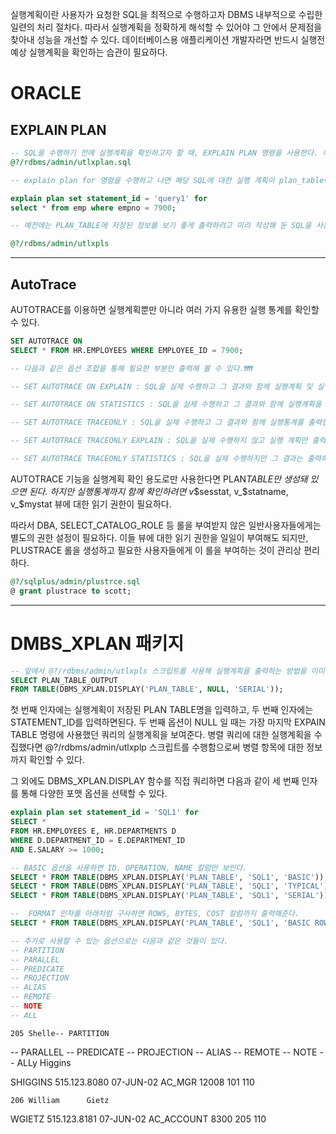 실행계획이란 사용자가 요청한 SQL을 최적으로 수행하고자 DBMS 내부적으로 수립한 일련의 처리 절차다.
따라서 실행계획을 정확하게 해석할 수 있어야 그 안에서 문제점을 찾아내 성능을 개선할 수 있다.
데이터베이스용 애플리케이션 개발자라면 반드시 실행전 예상 실행계획을 확인하는 습관이 필요하다.

# ORACLE

## EXPLAIN PLAN

```sql
-- SQL을 수행하기 전에 실행계획을 확인하고자 할 때, EXPLAIN PLAN 명령을 사용한다. 이 명령을 사용하면 먼저 PLAN_TABLE을 생성해야 하며, 아래 스크립트를 실행한다.
@?/rdbms/admin/utlxplan.sql

-- explain plan for 명령을 수행하고 나면 해당 SQL에 대한 실행 계획이 plan_table에 저장된다.

explain plan set statement_id = 'query1' for
select * from emp where empno = 7900;

-- 예전에는 PLAN_TABLE에 저장된 정보를 보기 좋게 출력하려고 미리 작성해 둔 SQL을 사용했지만 , ORACLE 9I 부터는 아래처럼 ORACLE이 제공해주는 UTLXPLS.SQL 또는 utlxplp.sql 스크립트를 이용하면 편리하다.

@?/rdbms/admin/utlxpls

```

---

## AutoTrace

AUTOTRACE를 이용하면 실행계획뿐만 아니라 여러 가지 유용한 실행 통계를 확인할 수 있다.

```sql
SET AUTOTRACE ON
SELECT * FROM HR.EMPLOYEES WHERE EMPLOYEE_ID = 7900;

-- 다음과 같은 옵션 조합을 통해 필요한 부분만 출력해 볼 수 있다.₩₩

-- SET AUTOTRACE ON EXPLAIN : SQL을 실제 수행하고 그 결과와 함께 실행계획 및 실행통계를 출력한다.

-- SET AUTOTRACE ON STATISTICS : SQL을 실제 수행하고 그 결과와 함께 실행계획을 출력한다.

-- SET AUTOTRACE TRACEONLY : SQL을 실제 수행하고 그 결과와 함께 실행통계를 출력한다.

-- SET AUTOTRACE TRACEONLY EXPLAIN : SQL을 실제 수행하지 않고 실행 계획만 출력한다.

-- SET AUTOTRACE TRACEONLY STATISTICS : SQL을 실제 수행하지만 그 결과는 출력하지 않고 실행 통계만을 출력한다.

```

AUTOTRACE 기능을 실행계획 확인 용도로만 사용한다면 PLAN*TABLE만 생성돼 있으면 된다. 하지만 실행통계까지 함께 확인하려면 v*$sesstat, v_$statname, v\_$mystat 뷰에 대한 읽기 권한이 필요하다.

따라서 DBA, SELECT_CATALOG_ROLE 등 롤을 부여받지 않은 일반사용자들에게는 별도의 권한 설정이 필요하다. 이들 뷰에 대한 읽기 권한을 일일이 부여해도 되지만, PLUSTRACE 롤을 생성하고 필요한 사용자들에게 이 롤을 부여하는 것이 관리상 편리하다.

```sql
@?/sqlplus/admin/plustrce.sql
@ grant plustrace to scott;
```

---

# DMBS_XPLAN 패키지

```sql
-- 앞에서 @?/rdbms/admin/utlxpls 스크립트를 사용해 실행계획을 출력하는 방법을 이미 보았는데, 그 스크립트를 열어보면 내부적으로 DBMS_XPLAN 패키지를 호출하고 있는 것을 볼 수 있다.
SELECT PLAN_TABLE_OUTPUT
FROM TABLE(DBMS_XPLAN.DISPLAY('PLAN_TABLE', NULL, 'SERIAL'));
```

첫 번째 인자에는 실행계획이 저장된 PLAN TABLE명을 입력하고, 두 번째 인자에는 STATEMENT_ID를 입력하면된다.
두 번째 옵션이 NULL 일 때는 가장 마지막 EXPAIN TABLE 명령에 사용했던 쿼리의 실행계획을 보여준다.
병렬 쿼리에 대한 실행계획을 수집했다면 @?/rdbms/admin/utlxplp 스크립트를 수행함으로써 병렬 항목에 대한 정보까지 확인할 수 있다.

그 외에도 DBMS_XPLAN.DISPLAY 함수를 직접 쿼리하면 다음과 같이 세 번째 인자를 통해 다양한 포맷 옵션을 선택할 수 있다.

```SQL
explain plan set statement_id = 'SQL1' for
SELECT *
FROM HR.EMPLOYEES E, HR.DEPARTMENTS D
WHERE D.DEPARTMENT_ID = E.DEPARTMENT_ID
AND E.SALARY >= 1000;

-- BASIC 옵션을 사용하면 ID. OPERATION, NAME 칼럼만 보인다.
SELECT * FROM TABLE(DBMS_XPLAN.DISPLAY('PLAN_TABLE', 'SQL1', 'BASIC'));
SELECT * FROM TABLE(DBMS_XPLAN.DISPLAY('PLAN_TABLE', 'SQL1', 'TYPICAL'));
SELECT * FROM TABLE(DBMS_XPLAN.DISPLAY('PLAN_TABLE', 'SQL1', 'SERIAL'));

--  FORMAT 인자를 아래처럼 구사하면 ROWS, BYTES, COST 칼럼까지 출력해준다.
SELECT * FROM TABLE(DBMS_XPLAN.DISPLAY('PLAN_TABLE', 'SQL1', 'BASIC ROWS BYTES COST'));

-- 추가로 사용할 수 있는 옵션으로는 다음과 같은 것들이 있다.
-- PARTITION
-- PARALLEL
-- PREDICATE
-- PROJECTION
-- ALIAS
-- REMOTE
-- NOTE
-- ALL
```

    205 Shelle-- PARTITION

-- PARALLEL
-- PREDICATE
-- PROJECTION
-- ALIAS
-- REMOTE
-- NOTE
-- ALLy Higgins

SHIGGINS 515.123.8080 07-JUN-02 AC_MGR 12008
101 110

    206 William		 Gietz

WGIETZ 515.123.8181 07-JUN-02 AC_ACCOUNT 8300
205 110
